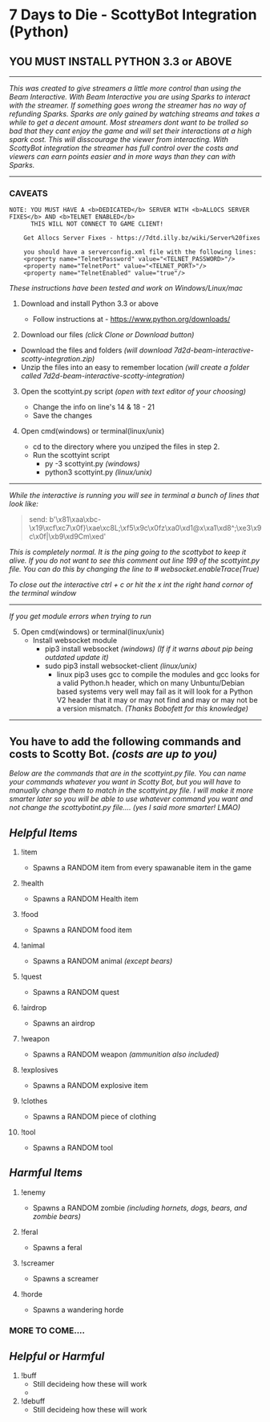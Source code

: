 # 7 Days to Die - ScottyBot Integration (Python)
## YOU MUST INSTALL PYTHON 3.3 or ABOVE

---

_This was created to give streamers a little more control than using the Beam Interactive. With Beam Interactive you are using Sparks to interact with the streamer. If something goes wrong the streamer has no way of refunding Sparks. Sparks are only gained by watching streams and takes a while to get a decent amount. Most streamers dont want to be trolled so bad that they cant enjoy the game and will set their interactions at a high spark cost. This will disscourage the viewer from interacting. With ScottyBot integration the streamer has full control over the costs and viewers can earn points easier and in more ways than they can with Sparks._

---

### CAVEATS
    NOTE: YOU MUST HAVE A <b>DEDICATED</b> SERVER WITH <b>ALLOCS SERVER FIXES</b> AND <b>TELNET ENABLED</b> 
    	  THIS WILL NOT CONNECT TO GAME CLIENT!
    
        Get Allocs Server Fixes - https://7dtd.illy.bz/wiki/Server%20fixes
        
        you should have a serverconfig.xml file with the following lines:
        <property name="TelnetPassword" value="<TELNET_PASSWORD>"/>
        <property name="TelnetPort" value="<TELNET_PORT>"/>
        <property name="TelnetEnabled" value="true"/>

_These instructions have been tested and work on Windows/Linux/mac_

1. Download and install Python 3.3 or above
   * Follow instructions at - https://www.python.org/downloads/

2. Download our files _(click Clone or Download button)_
  * Download the files and folders _(will download 7d2d-beam-interactive-scotty-integration.zip)_
  * Unzip the files into an easy to remember location _(will create a folder called 7d2d-beam-interactive-scotty-integration)_

3. Open the scottyint.py script _(open with text editor of your choosing)_
   * Change the info on line's 14 & 18 - 21
   * Save the changes

4. Open cmd(windows) or terminal(linux/unix)
   * cd to the directory where you unziped the files in step 2.
   * Run the scottyint script
      * py -3 scottyint.py _(windows)_
      * python3 scottyint.py _(linux/unix)_

---

_While the interactive is running you will see in terminal a bunch of lines that look like:_  
> send: b'\x81\xaa\xbc-\x19\xcf\xc7\x0f}\xae\xc8L;\xf5\x9c\x0fz\xa0\xd1@x\xa1\xd8^;\xe3\x9c\x0f|\xb9\xd9Cm\xed'   


_This is completely normal. It is the ping going to the scottybot to keep it alive. If you do not want to see this comment out line 199 of the scottyint.py file. You can do this by changing the line to # websocket.enableTrace(True)_

_To close out the interactive ctrl + c or hit the x int the right hand cornor of the terminal window_

---

_If you get module errors when trying to run_

5. Open cmd(windows) or terminal(linux/unix)
	* Install websocket module
		* pip3 install websocket _(windows)_ _(If if it warns about pip being outdated update it)_
		* sudo pip3 install websocket-client _(linux/unix)_
 			* linux pip3 uses gcc to compile the modules and gcc looks for a valid Python.h header, which on many Unbuntu/Debian based systems very well may fail as it will look for a Python V2 header that it may or may not find and may or may not be a version mismatch. _(Thanks Bobofett for this knowledge)_

---
 			
## You have to add the following commands and costs to Scotty Bot. _(costs are up to you)_
_Below are the commands that are in the scottyint.py file. You can name your commands whatever you want in Scotty Bot, but you will have to manually change them to match in the scottyint.py file. I will make it more smarter later so you will be able to use whatever command you want and not change the scottybotint.py file.... (yes I said more smarter! LMAO)_

## _Helpful Items_

1. !item
    * Spawns a RANDOM item from every spawanable item in the game

2. !health
    * Spawns a RANDOM Health item
    
3. !food
    * Spawns a RANDOM food item

4. !animal
    * Spawns a RANDOM animal _(except bears)_

5. !quest
	* Spawns a RANDOM quest
	
6. !airdrop
    * Spawns an airdrop

7. !weapon
    * Spawns a RANDOM weapon _(ammunition also included)_

8. !explosives
	* Spawns a RANDOM explosive item

9. !clothes
	* Spawns a RANDOM piece of clothing
	
10. !tool
	* Spawns a RANDOM tool

## _Harmful Items_

1. !enemy 
    * Spawns a RANDOM zombie _(including hornets, dogs, bears, and zombie bears)_

2. !feral
    * Spawns a feral
    
3. !screamer
	* Spawns a screamer
	
4. !horde
	* Spawns a wandering horde

### MORE TO COME....

## _Helpful or Harmful_

1. !buff
	* Still decideing how these will work
	* 
2. !debuff
	* Still decideing how these will work


